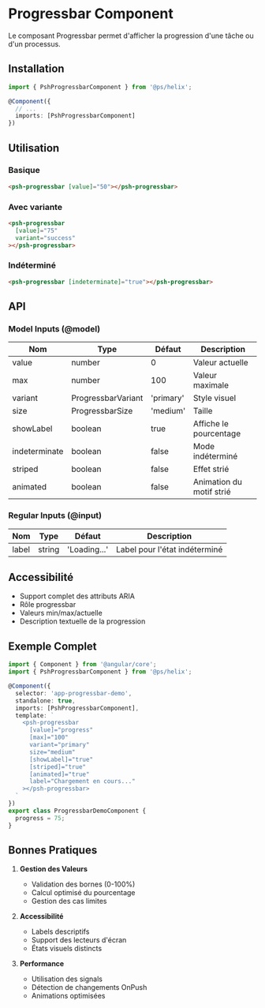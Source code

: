# Progressbar Component

Le composant Progressbar permet d'afficher la progression d'une tâche ou d'un processus.

## Installation

```typescript
import { PshProgressbarComponent } from '@ps/helix';

@Component({
  // ...
  imports: [PshProgressbarComponent]
})
```

## Utilisation

### Basique
```html
<psh-progressbar [value]="50"></psh-progressbar>
```

### Avec variante
```html
<psh-progressbar 
  [value]="75"
  variant="success"
></psh-progressbar>
```

### Indéterminé
```html
<psh-progressbar [indeterminate]="true"></psh-progressbar>
```

## API

### Model Inputs (@model)
| Nom | Type | Défaut | Description |
|-----|------|---------|-------------|
| value | number | 0 | Valeur actuelle |
| max | number | 100 | Valeur maximale |
| variant | ProgressbarVariant | 'primary' | Style visuel |
| size | ProgressbarSize | 'medium' | Taille |
| showLabel | boolean | true | Affiche le pourcentage |
| indeterminate | boolean | false | Mode indéterminé |
| striped | boolean | false | Effet strié |
| animated | boolean | false | Animation du motif strié |

### Regular Inputs (@input)
| Nom | Type | Défaut | Description |
|-----|------|---------|-------------|
| label | string | 'Loading...' | Label pour l'état indéterminé |

## Accessibilité

- Support complet des attributs ARIA
- Rôle progressbar
- Valeurs min/max/actuelle
- Description textuelle de la progression

## Exemple Complet

```typescript
import { Component } from '@angular/core';
import { PshProgressbarComponent } from '@ps/helix';

@Component({
  selector: 'app-progressbar-demo',
  standalone: true,
  imports: [PshProgressbarComponent],
  template: `
    <psh-progressbar
      [value]="progress"
      [max]="100"
      variant="primary"
      size="medium"
      [showLabel]="true"
      [striped]="true"
      [animated]="true"
      label="Chargement en cours..."
    ></psh-progressbar>
  `
})
export class ProgressbarDemoComponent {
  progress = 75;
}
```

## Bonnes Pratiques

1. **Gestion des Valeurs**
   - Validation des bornes (0-100%)
   - Calcul optimisé du pourcentage
   - Gestion des cas limites

2. **Accessibilité**
   - Labels descriptifs
   - Support des lecteurs d'écran
   - États visuels distincts

3. **Performance**
   - Utilisation des signals
   - Détection de changements OnPush
   - Animations optimisées